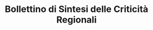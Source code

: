 ---
schema: default
title: Bollettino di Sintesi delle Criticità Regionali
organization: Servizio Idrologico - Centro Funzionale della Regione Toscana
notes: Rischi della regione toscana rilasciate da CFR Toscana. La area relativa al comune di Prato è la B. Licenza CC BY 4.0. Aggiornati quotidianamente.
resources:
  - name: Rischi
    url: 'https://raw.githubusercontent.com/iltempe/opendataprato/master/rischi.xml'
    format: xml
category:
  - Ambiente
  - Meteo
maintainer: iltempe
maintainer_email: mtempestini@gmail.com
license: CC BY 4.0
pubdate: 09/04/2016
---